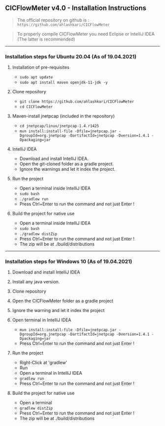 ## CICFlowMeter v4.0 - Installation Instructions
> The official repository on github is : `https://github.com/ahlashkari/CICFlowMeter`

> To properly compile CICFlowMeter you need Eclipse or IntelliJ IDEA (The latter is recommended)

---

### Installation steps for Ubuntu 20.04 (As of 19.04.2021)

1. Installation of pre-requisites
   - `sudo apt update`
   - `sudo apt install maven openjdk-11-jdk -y`

2. Clone repository
   - `git clone https://github.com/ahlashkari/CICFlowMeter`
   - `cd CICFlowMeter`

3. Maven-install jnetpcap (included in the repository)
   - `cd jnetpcap/linux/jnetpcap-1.4.r1425`
   - `mvn install:install-file -Dfile=jnetpcap.jar -DgroupId=org.jnetpcap -DartifactId=jnetpcap -Dversion=1.4.1 -Dpackaging=jar`

4. IntelliJ IDEA
   - Download and install IntelliJ IDEA. 
   - Open the git-cloned folder as a gradle project.
   - Ignore the warnings and let it index the project.

5. Run the project
   - Open a terminal inside IntelliJ IDEA
   - `sudo bash`
   - `./gradlew run`
   - Press Ctrl+Enter to run the command and not just Enter !

6. Build the project for native use
   - Open a terminal inside IntelliJ IDEA
   - `sudo bash`
   - `./gradlew distZip`
   - Press Ctrl+Enter to run the command and not just Enter !
   - The zip will be at ./build/distributions

---

### Installation steps for Windows 10 (As of 19.04.2021)

1. Download and install IntelliJ IDEA

2. Install any java version. 

3. Clone repository

4. Open the CICFlowMeter folder as a gradle project

5. Ignore the warning and let it index the project

6. Open terminal in IntelliJ IDEA
   - `mvn install:install-file -Dfile=jnetpcap.jar -DgroupId=org.jnetpcap -DartifactId=jnetpcap -Dversion=1.4.1 -Dpackaging=jar`
   - Press Ctrl+Enter to run the command and not just Enter !

7. Run the project
   - Right-Click at 'gradlew'
   - Run
   - Open a terminal in IntelliJ IDEA
   - `gradlew run`
   - Press Ctrl+Enter to run the command and not just Enter !

8. Build the project for native use
   - Open a terminal 
   - `gradlew distZip`
   - Press Ctrl+Enter to run the command and not just Enter !
   - The zip will be at ./build/distributions
